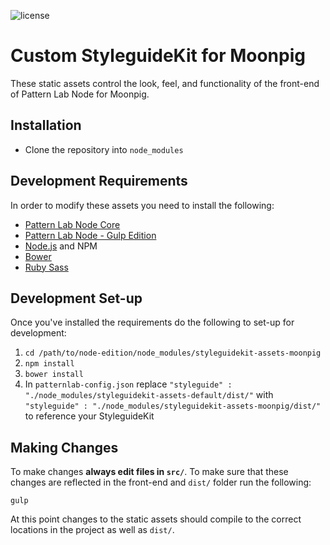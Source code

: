 ![license](https://img.shields.io/github/license/pattern-lab/styleguidekit-assets-default.svg)

# Custom StyleguideKit for Moonpig

These static assets control the look, feel, and functionality of the front-end of Pattern Lab Node for Moonpig.

## Installation

* Clone the repository into `node_modules`

## Development Requirements

In order to modify these assets you need to install the following:

* [Pattern Lab Node Core](https://github.com/pattern-lab/patternlab-node)
* [Pattern Lab Node - Gulp Edition](https://github.com/pattern-lab/edition-node-gulp)
* [Node.js](http://nodejs.org) and NPM
* [Bower](http://bower.io)
* [Ruby Sass](http://sass-lang.com/install)

## Development Set-up

Once you've installed the requirements do the following to set-up for development:

1. `cd /path/to/node-edition/node_modules/styleguidekit-assets-moonpig`
2. `npm install`
3. `bower install`
4. In `patternlab-config.json` replace `"styleguide" : "./node_modules/styleguidekit-assets-default/dist/"` with `"styleguide" : "./node_modules/styleguidekit-assets-moonpig/dist/"` to reference your StyleguideKit

## Making Changes

To make changes **always edit files in `src/`**. To make sure that these changes are reflected in the front-end and `dist/` folder run the following:

    gulp

At this point changes to the static assets should compile to the correct locations in the project as well as `dist/`.
